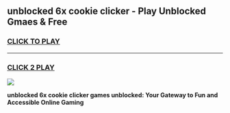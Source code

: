
## unblocked 6x cookie clicker - Play Unblocked Gmaes & Free
<h3>
<a href="https://news.freeplayer.one?title=unblocked_6x_cookie_clicker&ref=16F">CLICK TO PLAY</a></h3>
<hr>

<h3>
<a href="https://news.freeplayer.one?title=unblocked_6x_cookie_clicker&ref=16F">CLICK 2 PLAY</a>
  
</h3>

<a href="https://news.freeplayer.one?title=unblocked_6x_cookie_clicker&ref=16F/"><img src="https://clearcache.store/games.png"></a>


**unblocked 6x cookie clicker games unblocked: Your Gateway to Fun and Accessible Online Gaming**
